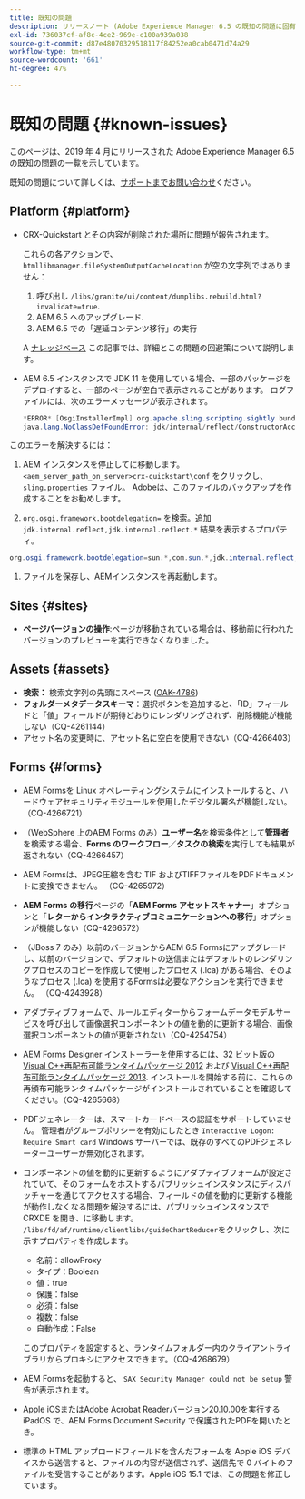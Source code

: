 ```yaml
---
title: 既知の問題
description: リリースノート (Adobe Experience Manager 6.5 の既知の問題に固有 )
exl-id: 736037cf-af8c-4ce2-969e-c100a939a038
source-git-commit: d87e48070329518117f84252ea0cab0471d74a29
workflow-type: tm+mt
source-wordcount: '661'
ht-degree: 47%

---
```


# 既知の問題 {#known-issues}

このページは、2019 年 4 月にリリースされた Adobe Experience Manager 6.5 の既知の問題の一覧を示しています。

既知の問題について詳しくは、[サポートまでお問い合わせ](https://experienceleague.adobe.com/docs/experience-manager-cloud-service.html?lang=ja)ください。

## Platform {#platform}

* CRX-Quickstart とその内容が削除された場所に問題が報告されます。

   これらの各アクションで、 `htmllibmanager.fileSystemOutputCacheLocation` が空の文字列ではありません：

   1. 呼び出し `/libs/granite/ui/content/dumplibs.rebuild.html?invalidate=true`.
   2. AEM 6.5 へのアップグレード.
   3. AEM 6.5 での「遅延コンテンツ移行」の実行

   A [ナレッジベース](https://helpx.adobe.com/experience-manager/kb/avoid-crx-quickstart-deletion-in-aem-6-5.html) この記事では、詳細とこの問題の回避策について説明します。

* AEM 6.5 インスタンスで JDK 11 を使用している場合、一部のパッケージをデプロイすると、一部のページが空白で表示されることがあります。 ログファイルには、次のエラーメッセージが表示されます。

   ```java
   *ERROR* [OsgiInstallerImpl] org.apache.sling.scripting.sightly bundle org.apache.sling.scripting.sightly:1.1.2.1_4_0 (558)[org.apache.sling.scripting.sightly.impl.engine.extension.use.JavaUseProvider(3345)] : Error during instantiation of the implementation object (java.lang.NoClassDefFoundError: jdk/internal/reflect/ConstructorAccessorImpl)
   java.lang.NoClassDefFoundError: jdk/internal/reflect/ConstructorAccessorImpl
   ```

このエラーを解決するには：

1. AEM インスタンスを停止してに移動します。 `<aem_server_path_on_server>crx-quickstart\conf` をクリックし、 `sling.properties` ファイル。 Adobeは、このファイルのバックアップを作成することをお勧めします。

1. `org.osgi.framework.bootdelegation=` を検索。追加 `jdk.internal.reflect,jdk.internal.reflect.*` 結果を表示するプロパティ。

```java
org.osgi.framework.bootdelegation=sun.*,com.sun.*,jdk.internal.reflect,jdk.internal.reflect.*
```

1. ファイルを保存し、AEMインスタンスを再起動します。

## Sites {#sites}

* **ページバージョンの操作**:ページが移動されている場合は、移動前に行われたバージョンのプレビューを実行できなくなりました。

## Assets {#assets}

* **検索：** 検索文字列の先頭にスペース ([OAK-4786](https://issues.apache.org/jira/browse/OAK-4786))
* **フォルダーメタデータスキーマ**：選択ボタンを追加すると、「ID」フィールドと「値」フィールドが期待どおりにレンダリングされず、削除機能が機能しない（CQ-4261144）
* アセット名の変更時に、アセット名に空白を使用できない（CQ-4266403）

## Forms {#forms}

* AEM Formsを Linux オペレーティングシステムにインストールすると、ハードウェアセキュリティモジュールを使用したデジタル署名が機能しない。 （CQ-4266721）
* （WebSphere 上のAEM Forms のみ）**ユーザー名**&#x200B;を検索条件として&#x200B;**管理者**&#x200B;を検索する場合、**Forms のワークフロー**／**タスクの検索**&#x200B;を実行しても結果が返されない（CQ-4266457）

* AEM Formsは、JPEG圧縮を含む TIF およびTIFFファイルをPDFドキュメントに変換できません。 （CQ-4265972）
* **AEM Forms の移行**&#x200B;ページの「**AEM Forms アセットスキャナー**」オプションと「**レターからインタラクティブコミュニケーションへの移行**」オプションが機能しない（CQ-4266572）

* （JBoss 7 のみ）以前のバージョンからAEM 6.5 Formsにアップグレードし、以前のバージョンで、デフォルトの送信またはデフォルトのレンダリングプロセスのコピーを作成して使用したプロセス (.lca) がある場合、そのようなプロセス (.lca) を使用するFormsは必要なアクションを実行できません。 （CQ-4243928）
* アダプティブフォームで、ルールエディターからフォームデータモデルサービスを呼び出して画像選択コンポーネントの値を動的に更新する場合、画像選択コンポーネントの値が更新されない（CQ-4254754）
* AEM Forms Designer インストーラーを使用するには、32 ビット版の [Visual C++再配布可能ランタイムパッケージ 2012](https://support.microsoft.com/ja-jp/help/2977003/the-latest-supported-visual-c-downloads) および [Visual C++再配布可能ランタイムパッケージ 2013](https://support.microsoft.com/ja-jp/help/3179560/update-for-visual-c-2013-and-visual-c-redistributable-package). インストールを開始する前に、これらの再頒布可能ランタイムパッケージがインストールされていることを確認してください。（CQ-4265668）

* PDFジェネレーターは、スマートカードベースの認証をサポートしていません。  管理者がグループポリシーを有効にしたとき `Interactive Logon: Require Smart card` Windows サーバーでは、既存のすべてのPDFジェネレーターユーザーが無効化されます。

* コンポーネントの値を動的に更新するようにアダプティブフォームが設定されていて、そのフォームをホストするパブリッシュインスタンスにディスパッチャーを通じてアクセスする場合、フィールドの値を動的に更新する機能が動作しなくなる問題を解決するには、パブリッシュインスタンスで CRXDE を開き、に移動します。 `/libs/fd/af/runtime/clientlibs/guideChartReducer`をクリックし、次に示すプロパティを作成します。

   * 名前：allowProxy
   * タイプ：Boolean
   * 値：true
   * 保護：false
   * 必須：false
   * 複数：false
   * 自動作成：False

   このプロパティを設定すると、ランタイムフォルダー内のクライアントライブラリからプロキシにアクセスできます。（CQ-4268679）

* AEM Formsを起動すると、 `SAX Security Manager could not be setup` 警告が表示されます。
* Apple iOSまたはAdobe Acrobat Readerバージョン20.10.00を実行する iPadOS で、AEM Forms Document Security で保護されたPDFを開いたとき。
* 標準の HTML アップロードフィールドを含んだフォームを Apple iOS デバイスから送信すると、ファイルの内容が送信されず、送信先で 0 バイトのファイルを受信することがあります。Apple iOS 15.1 では、この問題を修正しています。
